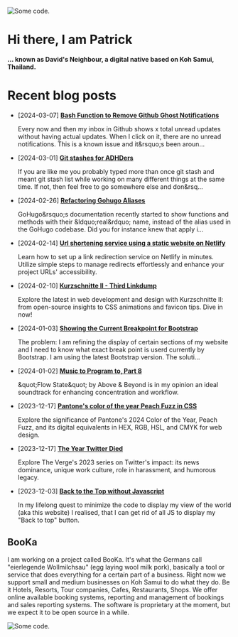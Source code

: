 ![][header1]

# Hi there, I am Patrick

**... known as David's Neighbour, a digital native based on Koh Samui, Thailand.**

# Recent blog posts
<!-- KOLLITSCH:START -->
- [2024-03-07] **[Bash Function to Remove Github Ghost Notifications](https://kollitsch.dev/blog/2024/bash-function-to-remove-github-ghost-notifications/)**

  Every now and then my inbox in Github shows x total unread updates without having actual updates. When I click on it, there are no unread notifications. This is a known issue and it&amp;rsquo;s been aroun...
- [2024-03-01] **[Git stashes for ADHDers](https://kollitsch.dev/blog/2024/git-stashes-for-adhders/)**

  If you are like me you probably typed more than once git stash and meant git stash list while working on many different things at the same time. If not, then feel free to go somewhere else and don&amp;rsq...
- [2024-02-26] **[Refactoring Gohugo Aliases](https://kollitsch.dev/blog/2024/refactoring-gohugo-aliases/)**

  GoHugo&amp;rsquo;s documentation recently started to show functions and methods with their &amp;ldquo;real&amp;rdquo; name, instead of the alias used in the GoHugo codebase. Did you for instance knew that apply i...
- [2024-02-14] **[Url shortening service using a static website on Netlify](https://kollitsch.dev/blog/2024/url-shortening-service-via-netlify-static-website/)**

  Learn how to set up a link redirection service on Netlify in minutes. Utilize simple steps to manage redirects effortlessly and enhance your project URLs&#39; accessibility.
- [2024-02-10] **[Kurzschnitte II - Third Linkdump](https://kollitsch.dev/blog/2024/kurzschnitte-ii-3/)**

  Explore the latest in web development and design with Kurzschnitte II: from open-source insights to CSS animations and favicon tips. Dive in now!
- [2024-01-03] **[Showing the Current Breakpoint for Bootstrap](https://kollitsch.dev/blog/2024/showing-the-current-breakpoint-for-bootstrap/)**

  The problem: I am refining the display of certain sections of my website and I need to know what exact break point is userd currently by Bootstrap. I am using the latest Bootstrap version.
The soluti...
- [2024-01-02] **[Music to Program to, Part 8](https://kollitsch.dev/blog/2024/music-to-program-to-8/)**

  \&quot;Flow State\&quot; by Above &amp; Beyond is in my opinion an ideal soundtrack for enhancing concentration and workflow.
- [2023-12-17] **[Pantone&#39;s color of the year Peach Fuzz in CSS](https://kollitsch.dev/blog/2023/pantones-color-of-the-year-peach-fuzz-in-css/)**

  Explore the significance of Pantone&#39;s 2024 Color of the Year, Peach Fuzz, and its digital equivalents in HEX, RGB, HSL, and CMYK for web design.
- [2023-12-17] **[The Year Twitter Died](https://kollitsch.dev/blog/2023/the-year-twitter-died/)**

  Explore The Verge&#39;s 2023 series on Twitter&#39;s impact: its news dominance, unique work culture, role in harassment, and humorous legacy.
- [2023-12-03] **[Back to the Top without Javascript](https://kollitsch.dev/blog/2023/back-to-top-without-javascript/)**

  In my lifelong quest to minimize the code to display my view of the world &lpar;aka this website&rpar; I realised, that I can get rid of all JS to display my &quot;Back to top&quot; button.<!-- KOLLITSCH:END -->

## BooKa

I am working on a project called BooKa. It's what the Germans call "eierlegende Wollmilchsau" (egg laying wool milk pork), basically a tool or service that does everything for a certain part of a business. Right now we support small and medium businesses on Koh Samui to do what they do. Be it Hotels, Resorts, Tour companies, Cafes, Restaurants, Shops. We offer online available booking systems, reporting and management of bookings and sales reporting systems. The software is proprietary at the moment, but we expect it to be open source in a while.

![][header3]

[header1]: https://raw.githubusercontent.com/davidsneighbour/davidsneighbour/master/static/header1.jpg "Some code."
[header3]: https://raw.githubusercontent.com/davidsneighbour/davidsneighbour/master/static/header3.jpg "Some code."

